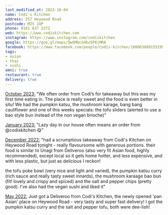 ```yaml
---
last_modified_at: 2023-10-04
name: Codi's Kitchen
address: 257 Heywood Road
postcode: M25 2QP
phone: 0161 637 2272
web: https://www.codiskitchen.com
instagram: https://www.instagram.com/codiskitchen
google: https://goo.gl/maps/Qw6MQcG4bz5P8jMRA
facebook: https://www.facebook.com/people/Codis-kitchen/100063609155295/
tags:
- asian
- thai
- sushi
omni: true
restaurant: true
delivery: true
---
```


[October 2023:](https://dumpoir.com/c/6594430583085954023) "We often order from Codi’s for takeaway but this was my first time eating in. The place is really sweet and the food is even better in situ! We had the pumpkin katsu, the mushroom karage, bang bang cauliflower and one of this weeks specials: the tofu sliders (alerted to use a bao style bun instead of the non vegan brioche)"

[January 2023:](https://www.instagram.com/p/Cn16qWvNLLy) "Lazy day in our house often means an order from @codiskitchen 😋"

[December 2022:](https://www.facebook.com/groups/veganprestwich/posts/1819448098432598) "had a scrumptious takeaway from Codi's Kitchen on Heywood Road tonight - really flavoursome with generous portions. their food is similar to Unagi from Deliveroo (also very fit Asian food, highly recommended), except local so it gets home hotter, and less expensive, and with less plastic, but just as delicious I reckon!

the tofu poke bowl (very nice and light and varied), the pumpkin katsu curry (rich sauce and really tasty sweet innards), the mushroom karaage bao bun (fit! lovely and crispy and spiced) and the salt and pepper chips (pretty good). I've also had the vegan sushi and liked it"

[May 2022:](https://www.facebook.com/groups/veganprestwich/posts/1654415841602492) Just got a Deliveroo from Codi's Kitchen, the newly opened 'pan Asian' place on Heywood Road - very tasty and super fast delivery! I got the pumpkin katsu curry and the salt and pepper tofu, both were dee-lish!

